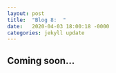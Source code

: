 ```yaml
---
layout: post
title:  "Blog 8:  "
date:   2020-04-03 18:00:18 -0000
categories: jekyll update
---
```


<h2>Coming soon...</h2>

 



[jekyll-docs]: https://jekyllrb.com/docs/home
[jekyll-gh]:   https://github.com/jekyll/jekyll
[jekyll-talk]: https://talk.jekyllrb.com/
